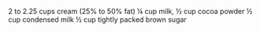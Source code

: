 2 to 2.25 cups cream (25% to 50% fat)
¼ cup milk, ½ cup cocoa powder
½ cup condensed milk
½ cup tightly packed brown sugar